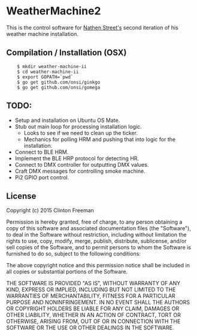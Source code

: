 # WeatherMachine2

This is the control software for [Nathen Street's](http://www.nathenstreet.com/) second iteration of his weather machine installation.


## Compilation / Installation (OSX)

```
	$ mkdir weather-machine-ii
	$ cd weather-machine-ii
	$ export GOPATH=`pwd`
	$ go get github.com/onsi/ginkgo
	$ go get github.com/onsi/gomega
```


## TODO:
* Setup and installation on Ubuntu OS Mate.
* Stub out main loop for processing installation logic.
	* Looks to see if we need to clean up the ticker.
	* Mechanics for polling HRM and pushing that into logic for the installation.
* Connect to BLE HRM.
* Implement the BLE HRP protocol for detecting HR.
* Connect to DMX controller for outputting DMX values.
* Craft DMX messages for controlling smoke machine.
* Pi2 GPIO port control.


## License

Copyright (c) 2015 Clinton Freeman

Permission is hereby granted, free of charge, to any person obtaining a copy
of this software and associated documentation files (the "Software"), to deal
in the Software without restriction, including without limitation the rights
to use, copy, modify, merge, publish, distribute, sublicense, and/or sell
copies of the Software, and to permit persons to whom the Software is
furnished to do so, subject to the following conditions:

The above copyright notice and this permission notice shall be included in all
copies or substantial portions of the Software.

THE SOFTWARE IS PROVIDED "AS IS", WITHOUT WARRANTY OF ANY KIND, EXPRESS OR
IMPLIED, INCLUDING BUT NOT LIMITED TO THE WARRANTIES OF MERCHANTABILITY,
FITNESS FOR A PARTICULAR PURPOSE AND NONINFRINGEMENT. IN NO EVENT SHALL THE
AUTHORS OR COPYRIGHT HOLDERS BE LIABLE FOR ANY CLAIM, DAMAGES OR OTHER
LIABILITY, WHETHER IN AN ACTION OF CONTRACT, TORT OR OTHERWISE, ARISING FROM,
OUT OF OR IN CONNECTION WITH THE SOFTWARE OR THE USE OR OTHER DEALINGS IN THE
SOFTWARE.
